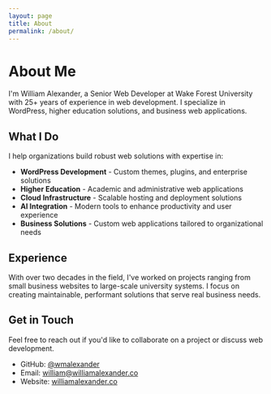 ```yaml
---
layout: page
title: About
permalink: /about/
---
```


# About Me

I'm William Alexander, a Senior Web Developer at Wake Forest University with 25+ years of experience in web development. I specialize in WordPress, higher education solutions, and business web applications.

## What I Do

I help organizations build robust web solutions with expertise in:

- **WordPress Development** - Custom themes, plugins, and enterprise solutions
- **Higher Education** - Academic and administrative web applications  
- **Cloud Infrastructure** - Scalable hosting and deployment solutions
- **AI Integration** - Modern tools to enhance productivity and user experience
- **Business Solutions** - Custom web applications tailored to organizational needs

## Experience

With over two decades in the field, I've worked on projects ranging from small business websites to large-scale university systems. I focus on creating maintainable, performant solutions that serve real business needs.

## Get in Touch

Feel free to reach out if you'd like to collaborate on a project or discuss web development.

- GitHub: [@wmalexander](https://github.com/wmalexander)
- Email: william@williamalexander.co
- Website: [williamalexander.co](https://williamalexander.co)